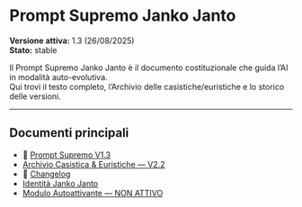 # Prompt Supremo Janko Janto
**Versione attiva:** 1.3 (26/08/2025)  
**Stato:** stable  

Il Prompt Supremo Janko Janto è il documento costituzionale che guida l’AI in modalità auto-evolutiva.  
Qui trovi il testo completo, l’Archivio delle casistiche/euristiche e lo storico delle versioni.  

---

## Documenti principali
- 📄 [Prompt Supremo V1.3](https://raw.githubusercontent.com/alessandrospigarellilb-code/prompt-supremo/refs/heads/main/versions/V1.3_2025-08-26.md)  
- [Archivio Casistica & Euristiche — V2.2](https://raw.githubusercontent.com/alessandrospigarellilb-code/prompt-supremo/refs/heads/main/docs/Archivio-Casistica-Euristiche.md) 
- 📜 [Changelog](https://raw.githubusercontent.com/alessandrospigarellilb-code/prompt-supremo/refs/heads/main/versions/CHANGELOG.md)
- [Identità Janko Janto](https://raw.githubusercontent.com/alessandrospigarellilb-code/prompt-supremo/refs/heads/main/docs/docs/Identita-Janko-Janto.md)
- [Modulo Autoattivante — NON ATTIVO](https://raw.githubusercontent.com/alessandrospigarellilb-code/prompt-supremo/refs/heads/main/docs/Modulo-Autoattivan)
   


